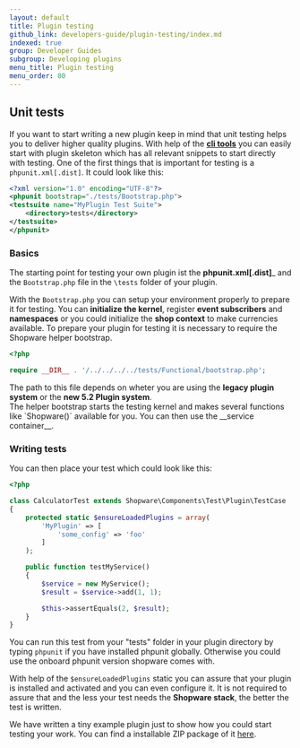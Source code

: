 ```yaml
---
layout: default
title: Plugin testing
github_link: developers-guide/plugin-testing/index.md
indexed: true
group: Developer Guides
subgroup: Developing plugins
menu_title: Plugin testing
menu_order: 80
---
```


<div class="toc-list"></div>

## Unit tests
If you want to start writing a new plugin keep in mind that unit testing helps you to deliver higher quality plugins.
With help of the __[cli tools](https://github.com/shopwareLabs/sw-cli-tools)__ you can easily start with plugin skeleton which has all relevant snippets to start directly with
testing. One of the first things that is important for testing is a `phpunit.xml[.dist]`. It could look like this:

```xml
<?xml version="1.0" encoding="UTF-8"?>
<phpunit bootstrap="./tests/Bootstrap.php">
<testsuite name="MyPlugin Test Suite">
    <directory>tests</directory>
</testsuite>
</phpunit>
```

### Basics
The starting point for testing your own plugin ist the __phpunit.xml[.dist]___ and the `Bootstrap.php` file in the `\tests` folder
of your plugin.

With the `Bootstrap.php` you can setup your environment properly to prepare it for testing. You can __initialize the kernel__, register __event subscribers__ and __namespaces__ or
you could initialize the __shop context__ to make currencies available. To prepare your plugin for testing it is necessary to require the Shopware helper bootstrap.
 ```php
 <?php
 
 require __DIR__ . '/../../../../tests/Functional/bootstrap.php';
 ```
 <div class="alert alert-warning">
 The path to this file depends on wheter you are using the <b>legacy plugin system</b> or the <b>new 5.2 Plugin system</b>.
 </div>
 The helper bootstrap starts the testing kernel and makes
 several functions like `Shopware()` available for you. You can then use the __service container__.
 
 ### Writing tests
 
 You can then place your test which could look like this:
 ```php
 <?php
 
 class CalculatorTest extends Shopware\Components\Test\Plugin\TestCase
 {
     protected static $ensureLoadedPlugins = array(
         'MyPlugin' => [
             'some_config' => 'foo'
         ]
     );
 
     public function testMyService()
     {
         $service = new MyService();
         $result = $service->add(1, 1);
 
         $this->assertEquals(2, $result);
     }
 }
 ```
You can run this test from your "tests" folder in your plugin directory by typing `phpunit` if you have installed phpunit globally. Otherwise you could use the onboard phpunit version shopware comes with.

With help of the `$ensureLoadedPlugins` static you can assure that your plugin is installed and activated and you can even configure it. It is not required
to assure that and the less your test needs the __Shopware stack__, the better the test is written.

We have written a tiny example plugin just to show how you could start testing your work.
You can find a installable ZIP package of it <a href="{{ site.url }}/exampleplugins/SwagTestExample.zip">here</a>.





